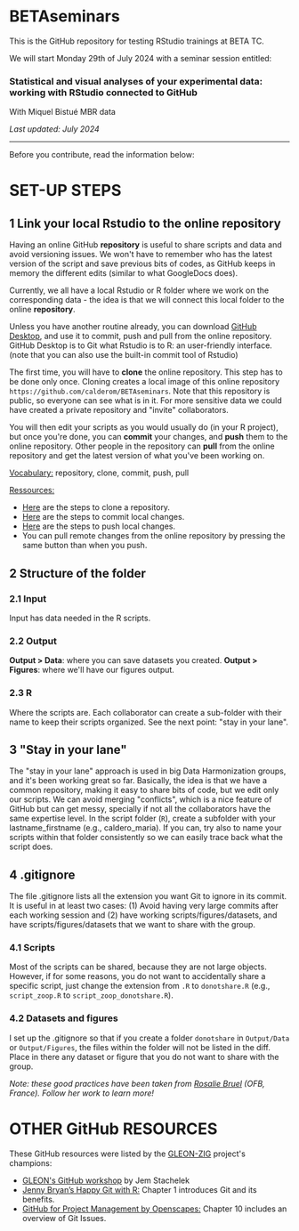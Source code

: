 # BETAseminars

This is the GitHub repository for testing RStudio trainings at BETA TC. 

We will start Monday 29th of July 2024 with a seminar session entitled:

### Statistical and visual analyses of your experimental data: working with RStudio connected to GitHub
With Miquel Bistué MBR data

*Last updated: July 2024*

-------------------------------------------------------

Before you contribute, read the information below:

# SET-UP STEPS  
## 1 Link your local Rstudio to the online repository  
Having an online GitHub **repository** is useful to share scripts and data and avoid versioning issues. We won't have to remember who has the latest version of the script and save previous bits of codes, as GitHub keeps in memory the different edits (similar to what GoogleDocs does).

Currently, we all have a local Rstudio or R folder where we work on the corresponding data - the idea is that we will connect this local folder to the online **repository**.

Unless you have another routine already, you can download [GitHub Desktop](https://desktop.github.com/), and use it to commit, push and pull from the online repository. GitHub Desktop is to Git what Rstudio is to R: an user-friendly interface. (note that you can also use the built-in commit tool of Rstudio)

The first time, you will have to **clone** the online repository. This step has to be done only once. Cloning creates a local image of this online repository `https://github.com/calderom/BETAseminars`. Note that this repository is public, so everyone can see what is in it. For more sensitive data we could have created a private repository and "invite" collaborators. 

You will then edit your scripts as you would usually do (in your R project), but once you're done, you can **commit** your changes, and **push** them to the online repository. Other people in the repository can **pull** from the online repository and get the latest version of what you've been working on.

<u>Vocabulary:</u>  repository, clone, commit, push, pull  

<u>Ressources:</u>  

* [Here](https://docs.github.com/en/desktop/contributing-and-collaborating-using-github-desktop/adding-and-cloning-repositories/cloning-and-forking-repositories-from-github-desktop) are the steps to clone a repository.  
* [Here](https://docs.github.com/en/desktop/contributing-and-collaborating-using-github-desktop/making-changes-in-a-branch/committing-and-reviewing-changes-to-your-project) are the steps to commit local changes.  
* [Here](https://docs.github.com/en/desktop/contributing-and-collaborating-using-github-desktop/making-changes-in-a-branch/pushing-changes-to-github) are the steps to push local changes.  
* You can pull remote changes from the online repository by pressing the same button than when you push.

## 2 Structure of the folder  
### 2.1 Input
Input has data needed in the R scripts. 

### 2.2 Output
**Output > Data**: where you can save datasets you created. 
**Output > Figures**: where we'll have our figures output. 

### 2.3 R
Where the scripts are. Each collaborator can create a sub-folder with their name to keep their scripts organized. See the next point: "stay in your lane".

## 3 "Stay in your lane" 
The "stay in your lane" approach is used in big Data Harmonization groups, and it's been working great so far. Basically, the idea is that we have a common repository, making it easy to share bits of code, but we edit only our scripts. We can avoid merging "conflicts", which is a nice feature of GitHub but can get messy, specially if not all the collaborators have the same expertise level. In the script folder (`R`), create a subfolder with your lastname_firstname (e.g., caldero_maria). If you can, try also to name your scripts within that folder consistently so we can easily trace back what the script does.

## 4 .gitignore
The file .gitignore lists all the extension you want Git to ignore in its commit. 
It is useful in at least two cases: (1) Avoid having very large commits after each working session and (2) have working scripts/figures/datasets, and have scripts/figures/datasets that we want to share with the group.  

### 4.1 Scripts
Most of the scripts can be shared, because they are not large objects. However, if for some reasons, you do not want to accidentally share a specific script, just change the extension from `.R` to `donotshare.R` (e.g., `script_zoop.R` to `script_zoop_donotshare.R`).

### 4.2 Datasets and figures
I set up the .gitignore so that if you create a folder `donotshare` in `Output/Data` or `Output/Figures`, the files within the folder will not be listed in the diff. Place in there any dataset or figure that you do not want to share with the group.

*Note: these good practices have been taken from <a href="https://rosalieb.github.io/rosaliebruelweb/index.html" target="_blank">Rosalie Bruel</a> (OFB, France). Follow her work to learn more!*

# OTHER GitHub RESOURCES
These GitHub resources were listed by the [GLEON-ZIG](https://gleon.org/research/projects/zooplankton-indicators-group-zig) project's champions:   

* [GLEON's GitHub workshop](https://www.youtube.com/watch?v=B-FHx4l1BNU) by Jem Stachelek
* [Jenny Bryan’s Happy Git with R:](https://happygitwithr.com/big-picture.html) Chapter 1 introduces Git and its benefits.
* [GitHub for Project Management by Openscapes:](https://openscapes.github.io/series/github-issues.html) Chapter 10 includes an overview of Git Issues.
